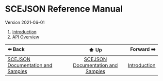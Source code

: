 # SCEJSON Reference Manual

Version 2021-06-01

1. [Introduction](introduction.md)
2. [API Overview](api-overview.md)

| ⬅️ Back | ⬆️ Up | Forward ➡️ |
| :--- | :---: | ---: |
| [SCEJSON Documentation and Samples](../README.md) | [SCEJSON Documentation and Samples](../README.md) | [Introduction](introduction.md) |
